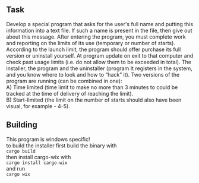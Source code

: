 ## Task
Develop a special program that asks for the user's full name and putting this information into a text file. If such a name is present in the file, then give out about this message. After entering the program, you must complete work and reporting on the limits of its use (temporary or number of starts). According to the launch limit, the program should offer purchase its full version or uninstall yourself. At program update on exit to that computer and check past usage limits (i.e. do not allow them to be exceeded in total). The installer, the program and the uninstaller (program It registers in the system, and you know where to look and how to “hack” it). Two versions of the program are running (can be combined in one):  
A) Time limited (time limit to make no more than 3 minutes to
could be tracked at the time of delivery of reaching the limit).  
B) Start-limited (the limit on the number of starts should also have been
visual, for example - 4-5).

## Building
This program is windows specific!   
to build the installer first build the binary with  
```cargo build```  
then install cargo-wix with  
```cargo install cargo-wix```  
and run  
```cargo wix```  
